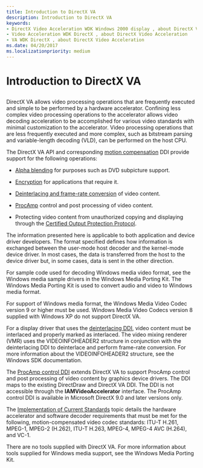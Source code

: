 ```yaml
---
title: Introduction to DirectX VA
description: Introduction to DirectX VA
keywords:
- DirectX Video Acceleration WDK Windows 2000 display , about DirectX Video Acceleration
- Video Acceleration WDK DirectX , about DirectX Video Acceleration
- VA WDK DirectX , about DirectX Video Acceleration
ms.date: 04/20/2017
ms.localizationpriority: medium
---
```


# Introduction to DirectX VA


## <span id="ddk_introduction_to_directx_va_gg"></span><span id="DDK_INTRODUCTION_TO_DIRECTX_VA_GG"></span>


DirectX VA allows video processing operations that are frequently executed and simple to be performed by a hardware accelerator. Confining less complex video processing operations to the accelerator allows video decoding acceleration to be accomplished for various video standards with minimal customization to the accelerator. Video processing operations that are less frequently executed and more complex, such as bitstream parsing and variable-length decoding (VLD), can be performed on the host CPU.

The DirectX VA API and corresponding [motion compensation](motion-compensation.md) DDI provide support for the following operations:

-   [Alpha blending](/windows-hardware/drivers/ddi/index) for purposes such as DVD subpicture support.

-   [Encryption](encryption-support.md) for applications that require it.

-   [Deinterlacing and frame-rate conversion](deinterlacing-and-frame-rate-conversion.md) of video content.

-   [ProcAmp](procamp-control-processing.md) control and post processing of video content.

-   Protecting video content from unauthorized copying and displaying through the [Certified Output Protection Protocol](copp-processing.md).

The information presented here is applicable to both application and device driver developers. The format specified defines how information is exchanged between the user-mode host decoder and the kernel-mode device driver. In most cases, the data is transferred from the host to the device driver but, in some cases, data is sent in the other direction.

For sample code used for decoding Windows media video format, see the Windows media sample drivers in the Windows Media Porting Kit. The Windows Media Porting Kit is used to convert audio and video to Windows media format.

For support of Windows media format, the Windows Media Video Codec version 9 or higher must be used. Windows Media Video Codecs version 8 supplied with Windows XP do not support DirectX VA.

For a display driver that uses the [deinterlacing DDI](deinterlacing-and-frame-rate-conversion.md), video content must be interlaced and properly marked as interlaced. The video mixing renderer (VMR) uses the VIDEOINFOHEADER2 structure in conjunction with the deinterlacing DDI to deinterlace and perform frame-rate conversion. For more information about the VIDEOINFOHEADER2 structure, see the Windows SDK documentation.

The [ProcAmp control DDI](procamp-control-processing.md) extends DirectX VA to support ProcAmp control and post processing of video content by graphics device drivers. The DDI maps to the existing DirectDraw and DirectX VA DDI. The DDI is not accessible through the **IAMVideoAccelerator** interface. The ProcAmp control DDI is available in Microsoft DirectX 9.0 and later versions only.

The [Implementation of Current Standards](implementation-of-current-standards.md) topic details the hardware accelerator and software decoder requirements that must be met for the following, motion-compensated video codec standards: ITU-T H.261, MPEG-1, MPEG-2 (H.262), ITU-T H.263, MPEG-4, MPEG-4 AVC (H.264), and VC-1.

There are no tools supplied with DirectX VA. For more information about tools supplied for Windows media support, see the Windows Media Porting Kit.

 

